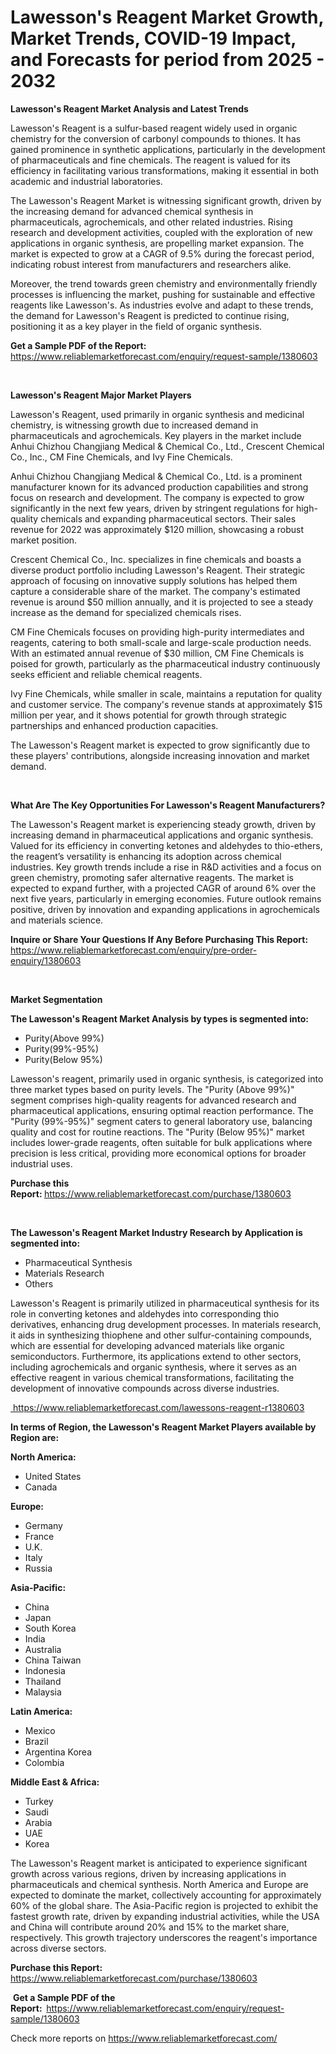 <p><h1>Lawesson's Reagent Market Growth, Market Trends, COVID-19 Impact, and Forecasts for period from 2025 - 2032</h1></p><p><strong>Lawesson's Reagent Market Analysis and Latest Trends</strong></p>
<p><p>Lawesson's Reagent is a sulfur-based reagent widely used in organic chemistry for the conversion of carbonyl compounds to thiones. It has gained prominence in synthetic applications, particularly in the development of pharmaceuticals and fine chemicals. The reagent is valued for its efficiency in facilitating various transformations, making it essential in both academic and industrial laboratories.</p><p>The Lawesson's Reagent Market is witnessing significant growth, driven by the increasing demand for advanced chemical synthesis in pharmaceuticals, agrochemicals, and other related industries. Rising research and development activities, coupled with the exploration of new applications in organic synthesis, are propelling market expansion. The market is expected to grow at a CAGR of 9.5% during the forecast period, indicating robust interest from manufacturers and researchers alike. </p><p>Moreover, the trend towards green chemistry and environmentally friendly processes is influencing the market, pushing for sustainable and effective reagents like Lawesson's. As industries evolve and adapt to these trends, the demand for Lawesson's Reagent is predicted to continue rising, positioning it as a key player in the field of organic synthesis.</p></p>
<p><strong>Get a Sample PDF of the Report:&nbsp;</strong> <a href="https://www.reliablemarketforecast.com/enquiry/request-sample/1380603?utm_campaign=2603&utm_medium=2&utm_source=Github&utm_content=ia&utm_term=31032025&utm_id=lawessons-reagent">https://www.reliablemarketforecast.com/enquiry/request-sample/1380603</a></p>
<p>&nbsp;</p>
<p><strong>Lawesson's Reagent Major Market Players</strong></p>
<p><p>Lawesson's Reagent, used primarily in organic synthesis and medicinal chemistry, is witnessing growth due to increased demand in pharmaceuticals and agrochemicals. Key players in the market include Anhui Chizhou Changjiang Medical & Chemical Co., Ltd., Crescent Chemical Co., Inc., CM Fine Chemicals, and Ivy Fine Chemicals.</p><p>Anhui Chizhou Changjiang Medical & Chemical Co., Ltd. is a prominent manufacturer known for its advanced production capabilities and strong focus on research and development. The company is expected to grow significantly in the next few years, driven by stringent regulations for high-quality chemicals and expanding pharmaceutical sectors. Their sales revenue for 2022 was approximately $120 million, showcasing a robust market position.</p><p>Crescent Chemical Co., Inc. specializes in fine chemicals and boasts a diverse product portfolio including Lawesson's Reagent. Their strategic approach of focusing on innovative supply solutions has helped them capture a considerable share of the market. The company's estimated revenue is around $50 million annually, and it is projected to see a steady increase as the demand for specialized chemicals rises.</p><p>CM Fine Chemicals focuses on providing high-purity intermediates and reagents, catering to both small-scale and large-scale production needs. With an estimated annual revenue of $30 million, CM Fine Chemicals is poised for growth, particularly as the pharmaceutical industry continuously seeks efficient and reliable chemical reagents.</p><p>Ivy Fine Chemicals, while smaller in scale, maintains a reputation for quality and customer service. The company's revenue stands at approximately $15 million per year, and it shows potential for growth through strategic partnerships and enhanced production capacities.</p><p>The Lawesson's Reagent market is expected to grow significantly due to these players' contributions, alongside increasing innovation and market demand.</p></p>
<p>&nbsp;</p>
<p><strong>What Are The Key Opportunities For Lawesson's Reagent Manufacturers?</strong></p>
<p><p>The Lawesson's Reagent market is experiencing steady growth, driven by increasing demand in pharmaceutical applications and organic synthesis. Valued for its efficiency in converting ketones and aldehydes to thio-ethers, the reagent’s versatility is enhancing its adoption across chemical industries. Key growth trends include a rise in R&D activities and a focus on green chemistry, promoting safer alternative reagents. The market is expected to expand further, with a projected CAGR of around 6% over the next five years, particularly in emerging economies. Future outlook remains positive, driven by innovation and expanding applications in agrochemicals and materials science.</p></p>
<p><strong>Inquire or Share Your Questions If Any Before Purchasing This Report:</strong> <a href="https://www.reliablemarketforecast.com/enquiry/pre-order-enquiry/1380603?utm_campaign=2603&utm_medium=2&utm_source=Github&utm_content=ia&utm_term=31032025&utm_id=lawessons-reagent">https://www.reliablemarketforecast.com/enquiry/pre-order-enquiry/1380603</a></p>
<p>&nbsp;</p>
<p><strong>Market Segmentation</strong></p>
<p><strong>The Lawesson's Reagent Market Analysis by types is segmented into:</strong></p>
<p><ul><li>Purity(Above 99%)</li><li>Purity(99%-95%)</li><li>Purity(Below 95%)</li></ul></p>
<p><p>Lawesson's reagent, primarily used in organic synthesis, is categorized into three market types based on purity levels. The "Purity (Above 99%)" segment comprises high-quality reagents for advanced research and pharmaceutical applications, ensuring optimal reaction performance. The "Purity (99%-95%)" segment caters to general laboratory use, balancing quality and cost for routine reactions. The "Purity (Below 95%)" market includes lower-grade reagents, often suitable for bulk applications where precision is less critical, providing more economical options for broader industrial uses.</p></p>
<p><strong>Purchase this Report:&nbsp;</strong><a href="https://www.reliablemarketforecast.com/purchase/1380603?utm_campaign=2603&utm_medium=2&utm_source=Github&utm_content=ia&utm_term=31032025&utm_id=lawessons-reagent">https://www.reliablemarketforecast.com/purchase/1380603</a></p>
<p>&nbsp;</p>
<p><strong>The Lawesson's Reagent Market Industry Research by Application is segmented into:</strong></p>
<p><ul><li>Pharmaceutical Synthesis</li><li>Materials Research</li><li>Others</li></ul></p>
<p><p>Lawesson's Reagent is primarily utilized in pharmaceutical synthesis for its role in converting ketones and aldehydes into corresponding thio derivatives, enhancing drug development processes. In materials research, it aids in synthesizing thiophene and other sulfur-containing compounds, which are essential for developing advanced materials like organic semiconductors. Furthermore, its applications extend to other sectors, including agrochemicals and organic synthesis, where it serves as an effective reagent in various chemical transformations, facilitating the development of innovative compounds across diverse industries.</p></p>
<p><a href="https://www.reliablemarketforecast.com/lawessons-reagent-r1380603?utm_campaign=2603&utm_medium=2&utm_source=Github&utm_content=ia&utm_term=31032025&utm_id=lawessons-reagent">&nbsp;https://www.reliablemarketforecast.com/lawessons-reagent-r1380603</a></p>
<p><strong>In terms of Region, the Lawesson's Reagent Market Players available by Region are:</strong></p>
<p>
    <p> <strong> North America: </strong>
        <ul>
            <li>United States</li>
            <li>Canada</li>
        </ul>
        </p> 
    <p> <strong> Europe: </strong>
        <ul>
            <li>Germany</li>
            <li>France</li>
            <li>U.K.</li>
            <li>Italy</li>
            <li>Russia</li>
        </ul>
        </p> 
    <p> <strong> Asia-Pacific: </strong>
        <ul>
            <li>China</li>
            <li>Japan</li>
            <li>South Korea</li>
            <li>India</li>
            <li>Australia</li>
            <li>China Taiwan</li>
            <li>Indonesia</li>
            <li>Thailand</li>
            <li>Malaysia</li>
        </ul>
        </p> 
    <p> <strong> Latin America: </strong>
        <ul>
            <li>Mexico</li>
            <li>Brazil</li>
            <li>Argentina Korea</li>
            <li>Colombia</li>
        </ul>
        </p> 
    <p> <strong> Middle East & Africa: </strong>
        <ul>
            <li>Turkey</li>
            <li>Saudi</li>
            <li>Arabia</li>
            <li>UAE</li>
            <li>Korea</li>
        </ul>
    </p>
    </p>
<p><p>The Lawesson's Reagent market is anticipated to experience significant growth across various regions, driven by increasing applications in pharmaceuticals and chemical synthesis. North America and Europe are expected to dominate the market, collectively accounting for approximately 60% of the global share. The Asia-Pacific region is projected to exhibit the fastest growth rate, driven by expanding industrial activities, while the USA and China will contribute around 20% and 15% to the market share, respectively. This growth trajectory underscores the reagent's importance across diverse sectors.</p></p>
<p><strong>Purchase this Report: </strong><a href="https://www.reliablemarketforecast.com/purchase/1380603?utm_campaign=2603&utm_medium=2&utm_source=Github&utm_content=ia&utm_term=31032025&utm_id=lawessons-reagent">https://www.reliablemarketforecast.com/purchase/1380603</a></p>
<p>&nbsp;<strong>Get a Sample PDF of the Report:&nbsp;&nbsp;</strong><a href="https://www.reliablemarketforecast.com/enquiry/request-sample/1380603?utm_campaign=2603&utm_medium=2&utm_source=Github&utm_content=ia&utm_term=31032025&utm_id=lawessons-reagent">https://www.reliablemarketforecast.com/enquiry/request-sample/1380603</a></p>
<p><strong></strong></p>
<p>Check more reports on <a href="https://www.reliablemarketforecast.com/?utm_campaign=2603&utm_medium=2&utm_source=Github&utm_content=ia&utm_term=31032025&utm_id=lawessons-reagent">https://www.reliablemarketforecast.com/</a></p>